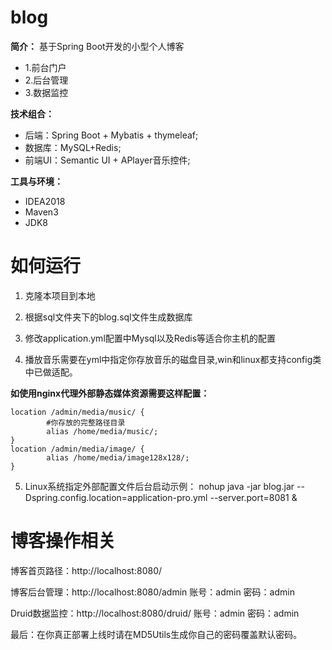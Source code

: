# blog

**简介：** 基于Spring Boot开发的小型个人博客
* 1.前台门户
* 2.后台管理
* 3.数据监控

**技术组合：**
* 后端：Spring Boot + Mybatis + thymeleaf;
* 数据库：MySQL+Redis;
* 前端UI：Semantic UI + APlayer音乐控件;

**工具与环境：**
* IDEA2018
* Maven3
* JDK8

# 如何运行

1. 克隆本项目到本地

2. 根据sql文件夹下的blog.sql文件生成数据库

3. 修改application.yml配置中Mysql以及Redis等适合你主机的配置

4. 播放音乐需要在yml中指定你存放音乐的磁盘目录,win和linux都支持config类中已做适配。

**如使用nginx代理外部静态媒体资源需要这样配置：**
    
    location /admin/media/music/ {
            #你存放的完整路径目录
            alias /home/media/music/;
    }
    location /admin/media/image/ {
            alias /home/media/image128x128/;
    }


5. Linux系统指定外部配置文件后台启动示例：
   nohup java -jar blog.jar --Dspring.config.location=application-pro.yml --server.port=8081 &

# 博客操作相关

博客首页路径：http://localhost:8080/

博客后台管理：http://localhost:8080/admin  账号：admin 密码：admin 

Druid数据监控：http://localhost:8080/druid/ 账号：admin 密码：admin

最后：在你真正部署上线时请在MD5Utils生成你自己的密码覆盖默认密码。